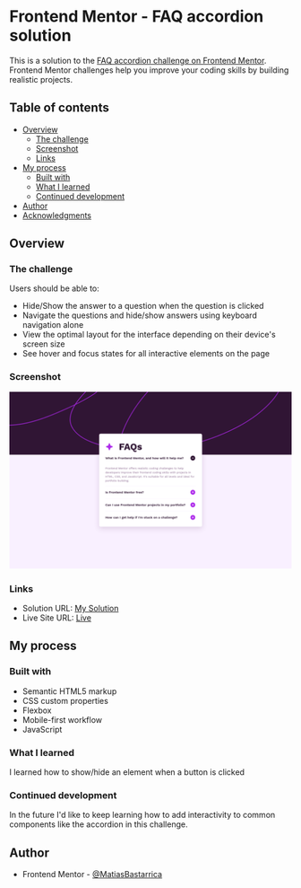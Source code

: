 # Frontend Mentor - FAQ accordion solution

This is a solution to the [FAQ accordion challenge on Frontend Mentor](https://www.frontendmentor.io/challenges/faq-accordion-wyfFdeBwBz). Frontend Mentor challenges help you improve your coding skills by building realistic projects.

## Table of contents

- [Overview](#overview)
  - [The challenge](#the-challenge)
  - [Screenshot](#screenshot)
  - [Links](#links)
- [My process](#my-process)
  - [Built with](#built-with)
  - [What I learned](#what-i-learned)
  - [Continued development](#continued-development)
- [Author](#author)
- [Acknowledgments](#acknowledgments)

## Overview

### The challenge

Users should be able to:

- Hide/Show the answer to a question when the question is clicked
- Navigate the questions and hide/show answers using keyboard navigation alone
- View the optimal layout for the interface depending on their device's screen size
- See hover and focus states for all interactive elements on the page

### Screenshot

![](./screenshot.png)

### Links

- Solution URL: [My Solution](https://www.frontendmentor.io/solutions/faq-accordion-mb-aTaLlmagEg)
- Live Site URL: [Live](https://matiasbastarrica.github.io/faq-accordion/)

## My process

### Built with

- Semantic HTML5 markup
- CSS custom properties
- Flexbox
- Mobile-first workflow
- JavaScript

### What I learned

I learned how to show/hide an element when a button is clicked

### Continued development

In the future I'd like to keep learning how to add interactivity to common components like the accordion in this challenge.

## Author

- Frontend Mentor - [@MatiasBastarrica](https://www.frontendmentor.io/profile/MatiasBastarrica)
